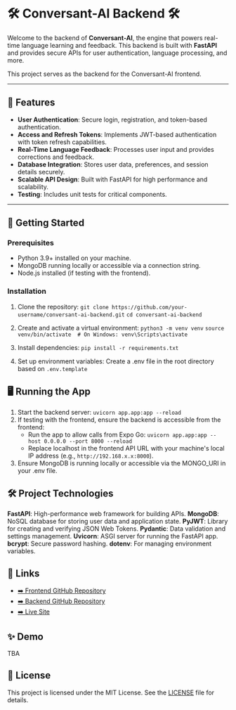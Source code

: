 

# 🛠️ Conversant-AI Backend 🛠️

Welcome to the backend of **Conversant-AI**, the engine that powers real-time language learning and feedback. This backend is built with **FastAPI** and provides secure APIs for user authentication, language processing, and more.

This project serves as the backend for the Conversant-AI frontend.

---

## 🌟 Features

- **User Authentication**: Secure login, registration, and token-based authentication.
- **Access and Refresh Tokens**: Implements JWT-based authentication with token refresh capabilities.
- **Real-Time Language Feedback**: Processes user input and provides corrections and feedback.
- **Database Integration**: Stores user data, preferences, and session details securely.
- **Scalable API Design**: Built with FastAPI for high performance and scalability.
- **Testing**: Includes unit tests for critical components.

---

## 🚀 Getting Started

### Prerequisites

- Python 3.9+ installed on your machine.
- MongoDB running locally or accessible via a connection string.
- Node.js installed (if testing with the frontend).

### Installation

1. Clone the repository:
  ```git clone https://github.com/your-username/conversant-ai-backend.git```
  ```cd conversant-ai-backend```

2. Create and activate a virtual environment:
  ```python3 -m venv venv```
  ```source venv/bin/activate  # On Windows: venv\Scripts\activate```

3. Install dependencies:
  ```pip install -r requirements.txt```

4. Set up environment variables:
    Create a .env file in the root directory based on ```.env.template```

## 🖥️ Running the App
1. Start the backend server:
  ```uvicorn app.app:app --reload```
2. If testing with the frontend, ensure the backend is accessible from the frontend:
    - Run the app to allow calls from Expo Go:
  ```uvicorn app.app:app --host 0.0.0.0 --port 8000 --reload```
    - Replace localhost in the frontend API URL with your machine's local IP address (e.g., ```http://192.168.x.x:8000```).
3. Ensure MongoDB is running locally or accessible via the MONGO_URI in your .env file.


## 🛠️ Project Technologies
**FastAPI**: High-performance web framework for building APIs.
**MongoDB**: NoSQL database for storing user data and application state.
**PyJWT**: Library for creating and verifying JSON Web Tokens.
**Pydantic**: Data validation and settings management.
**Uvicorn**: ASGI server for running the FastAPI app.
**bcrypt**: Secure password hashing.
**dotenv**: For managing environment variables.

## 🔗 Links
  - [➡️ Frontend GitHub Repository](#)
  - [➡️ Backend GitHub Repository](#)
  - [➡️ Live Site](#)

## ✨ Demo
TBA

## 📜 License
This project is licensed under the MIT License. See the [LICENSE](LICENSE) file for details.